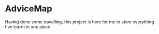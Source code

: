 # AdviceMap
Having done some travelling, this project is here for me to store everything I've learnt in one place
